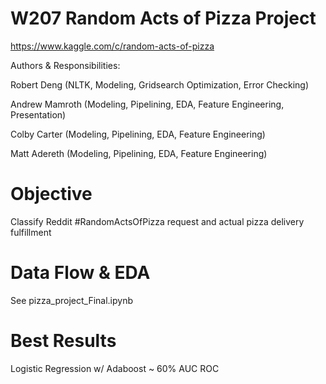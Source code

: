 # W207 Random Acts of Pizza Project

https://www.kaggle.com/c/random-acts-of-pizza


Authors & Responsibilities:

Robert Deng (NLTK, Modeling, Gridsearch Optimization, Error Checking)

Andrew Mamroth (Modeling, Pipelining, EDA, Feature Engineering, Presentation)

Colby Carter (Modeling, Pipelining, EDA, Feature Engineering)

Matt Adereth (Modeling, Pipelining, EDA, Feature Engineering)


# Objective

Classify Reddit #RandomActsOfPizza request and actual pizza delivery fulfillment


# Data Flow & EDA

See pizza_project_Final.ipynb


# Best Results

Logistic Regression w/ Adaboost ~ 60\% AUC ROC